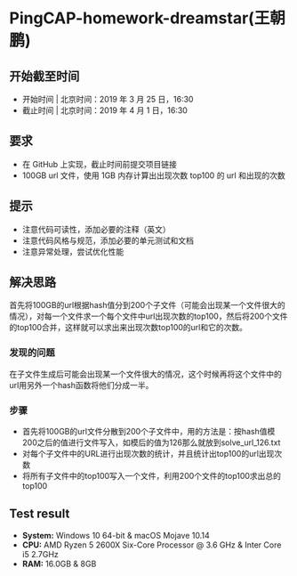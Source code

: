 # PingCAP-homework-dreamstar(王朝鹏)

## 开始截至时间

- 开始时间 | 北京时间：2019 年 3 月 25 日，16:30
- 截止时间 | 北京时间：2019 年 4 月 1 日，16:30

## 要求

- 在 GitHub 上实现，截止时间前提交项目链接
- 100GB url 文件，使用 1GB 内存计算出出现次数 top100 的 url 和出现的次数

## 提示

- 注意代码可读性，添加必要的注释（英文）
- 注意代码风格与规范，添加必要的单元测试和文档
- 注意异常处理，尝试优化性能

## 解决思路

首先将100GB的url根据hash值分到200个子文件（可能会出现某一个文件很大的情况），对每一个文件求一个每个文件中url出现次数的top100，然后将200个文件的top100合并，这样就可以求出来出现次数top100的url和它的次数。

### 发现的问题

在子文件生成后可能会出现某一个文件很大的情况，这个时候再将这个文件中的url用另外一个hash函数将他们分成一半。

### 步骤

- 首先将100GB的url文件分散到200个子文件中，用的方法是：按hash值模200之后的值进行文件写入，如模后的值为126那么就放到solve_url_126.txt
- 对每个子文件中的URL进行出现次数的统计，并且统计出top100的url出现次数
- 将所有子文件中的top100写入一个文件，利用200个文件的top100求出总的top100

## Test result

- **System:** Windows 10 64-bit  &  macOS Mojave 10.14
- **CPU:** AMD Ryzen 5 2600X Six-Core Processor @ 3.6 GHz  &  Inter Core i5 2.7GHz
- **RAM:** 16.0GB  &  8GB